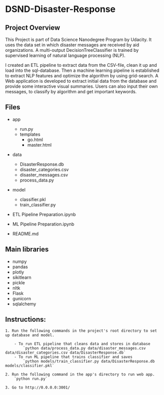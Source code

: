 # DSND-Disaster-Response
## Project Overview
This Project is part of Data Science Nanodegree Program by Udacity.
It uses the data set in which disaster messages are received by aid organizations.
A multi-output DecisionTreeClassifier is trained by supervised learning of natural language processing (NLP).

I created an ETL pipeline to extract data from the CSV-file, clean it up and load into the sql-database.
Then a machine learning pipeline is established to extract NLP features and optimize the algorithm by using grid-search. 
A Web application is developed to extract initial data from the database and provide some interactive visual summaries.
Users can also input their own messages, to classify by algorithm and get important keywords.

## Files
- app 
  - run.py
  - templates
    - go.html
    - master.html

- data
  - DisasterResponse.db
  - disaster_categories.csv
  - disaster_messages.csv
  - process_data.py

- model
  - classifier.pkl
  - train_classifier.py
  
- ETL Pipeline Preparation.ipynb
- ML Pipeline Preparation.ipynb
- README.md

## Main libraries
- numpy
- pandas
- plotly
- sikitlearn
- pickle
- nltk
- Flask
- gunicorn
- sqlalchemy

## Instructions:
```
1. Run the following commands in the project's root directory to set up database and model.

    - To run ETL pipeline that cleans data and stores in database
        `python data/process_data.py data/disaster_messages.csv data/disaster_categories.csv data/DisasterResponse.db`
    - To run ML pipeline that trains classifier and saves
        `python models/train_classifier.py data/DisasterResponse.db models/classifier.pkl`

2. Run the following command in the app's directory to run web app.
    `python run.py`

3. Go to http://0.0.0.0:3001/
```
